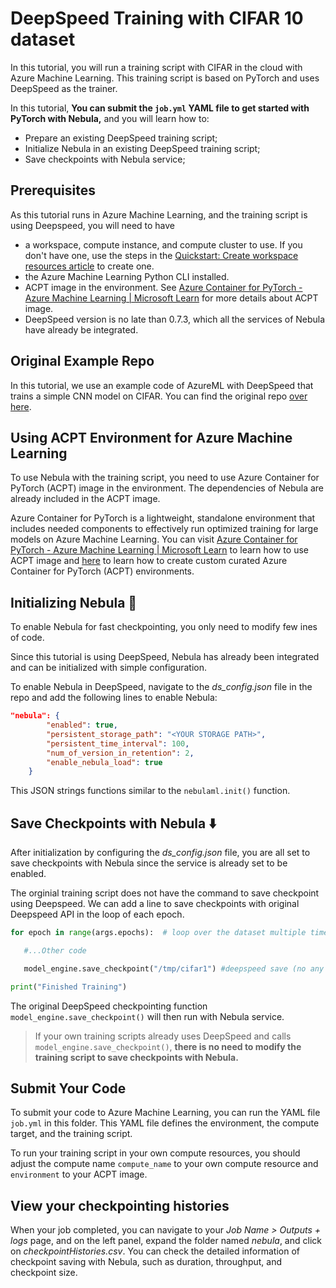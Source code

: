 # DeepSpeed Training with CIFAR 10 dataset

In this tutorial, you will run a training script with CIFAR in the cloud with Azure Machine Learning. This training script is based on PyTorch and uses DeepSpeed as the trainer.

In this tutorial, **You can submit the `job.yml` YAML file to get started with PyTorch with Nebula,** and you will learn how to:

- Prepare an existing DeepSpeed training script;
- Initialize Nebula in an existing DeepSpeed training script;
- Save checkpoints with Nebula service;

## Prerequisites

As this tutorial runs in Azure Machine Learning, and the training script
is using Deepspeed, you will need to have

- a workspace, compute instance, and compute cluster to use. If you don't have one, use the steps in the [Quickstart: Create workspace resources article](https://learn.microsoft.com/en-us/azure/machine-learning/quickstart-create-resources) to create one.
- the Azure Machine Learning Python CLI installed.
- ACPT image in the environment. See [Azure Container for PyTorch - Azure Machine Learning | Microsoft Learn](https://learn.microsoft.com/en-us/azure/machine-learning/resource-azure-container-for-pytorch) for more details about ACPT image.
- DeepSpeed version is no late than 0.7.3, which all the services of Nebula have already be integrated.

## Original Example Repo

In this tutorial, we use an example code of AzureML with DeepSpeed that trains a simple CNN model on CIFAR. You can find the original repo [over here](../../../../v1/python-sdk/workflows/train/deepspeed/cifar).

## Using ACPT Environment for Azure Machine Learning

To use Nebula with the training script, you need to use Azure Container for PyTorch (ACPT) image in the environment. The dependencies of Nebula are already included in the ACPT image. 

Azure Container for PyTorch is a lightweight, standalone environment that includes needed components to effectively run optimized training for large models on Azure Machine Learning. You can visit [Azure Container for PyTorch - Azure Machine Learning | Microsoft Learn](https://learn.microsoft.com/en-us/azure/machine-learning/resource-azure-container-for-pytorch) to learn how to use ACPT image and [here](https://learn.microsoft.com/en-us/azure/machine-learning/how-to-azure-container-for-pytorch-environment) to learn how to create custom curated Azure Container for PyTorch (ACPT) environments.

## Initializing Nebula 🌳

To enable Nebula for fast checkpointing, you only need to modify few ines of code.

Since this tutorial is using DeepSpeed, Nebula has already been integrated and can be initialized with simple configuration.

To enable Nebula in DeepSpeed, navigate to the *ds_config.json* file in the repo and add the following lines to enable Nebula:

``` json
"nebula": {
        "enabled": true,
        "persistent_storage_path": "<YOUR STORAGE PATH>",
        "persistent_time_interval": 100,
        "num_of_version_in_retention": 2,
        "enable_nebula_load": true
    }
```

This JSON strings functions similar to the `nebulaml.init()` function. 

## Save Checkpoints with Nebula ⬇️

After initialization by configuring the *ds_config.json* file, you are all set to save checkpoints with Nebula since the service is already set to be enabled.

The orginial training script does not have the command to save checkpoint using Deepspeed. We can add a line to save checkpoints with original Deepspeed API in the loop of each epoch.

```python
for epoch in range(args.epochs):  # loop over the dataset multiple times

   #...Other code

   model_engine.save_checkpoint("/tmp/cifar1") #deepspeed save (no any extra operations for nebula checkpoint initialization)

print("Finished Training")
```

The original DeepSpeed checkpointing function `model_engine.save_checkpoint()` will then run with Nebula service.


> If your own training scripts already uses DeepSpeed and calls `model_engine.save_checkpoint()`, **there is no need to modify the training script to save checkpoints with Nebula.**

## Submit Your Code

To submit your code to Azure Machine Learning, you can run the YAML file `job.yml` in this folder. This YAML file defines the environment, the compute target, and the training script.

To run your training script in your own compute resources, you should adjust the compute name `compute_name` to your own compute resource and `environment` to your ACPT image.

## View your checkpointing histories

When your job completed, you can navigate to your *Job Name \> Outputs +
logs* page, and on the left panel, expand the folder named *nebula*, and
click on *checkpointHistories.csv*. You can check the detailed
information of checkpoint saving with Nebula, such as duration,
throughput, and checkpoint size.
